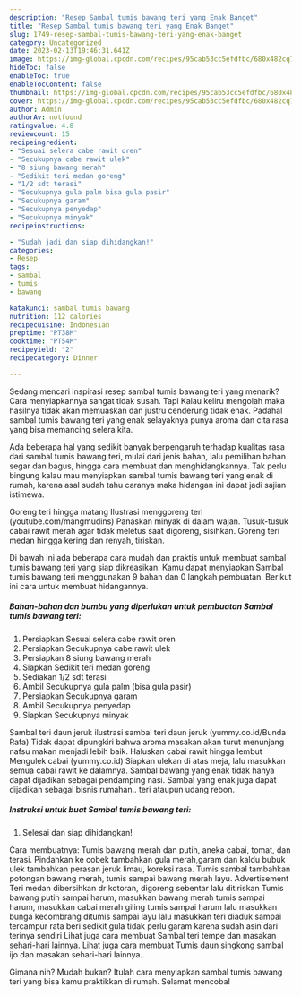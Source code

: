 ```yaml
---
description: "Resep Sambal tumis bawang teri yang Enak Banget"
title: "Resep Sambal tumis bawang teri yang Enak Banget"
slug: 1749-resep-sambal-tumis-bawang-teri-yang-enak-banget
category: Uncategorized
date: 2023-02-13T19:46:31.641Z
image: https://img-global.cpcdn.com/recipes/95cab53cc5efdfbc/680x482cq70/sambal-tumis-bawang-teri-foto-resep-utama.jpg
hideToc: false
enableToc: true
enableTocContent: false
thumbnail: https://img-global.cpcdn.com/recipes/95cab53cc5efdfbc/680x482cq70/sambal-tumis-bawang-teri-foto-resep-utama.jpg
cover: https://img-global.cpcdn.com/recipes/95cab53cc5efdfbc/680x482cq70/sambal-tumis-bawang-teri-foto-resep-utama.jpg
author: Admin
authorAv: notfound
ratingvalue: 4.8
reviewcount: 15
recipeingredient:
- "Sesuai selera cabe rawit oren"
- "Secukupnya cabe rawit ulek"
- "8 siung bawang merah"
- "Sedikit teri medan goreng"
- "1/2 sdt terasi"
- "Secukupnya gula palm bisa gula pasir"
- "Secukupnya garam"
- "Secukupnya penyedap"
- "Secukupnya minyak"
recipeinstructions:

- "Sudah jadi dan siap dihidangkan!"
categories:
- Resep
tags:
- sambal
- tumis
- bawang

katakunci: sambal tumis bawang 
nutrition: 112 calories
recipecuisine: Indonesian
preptime: "PT38M"
cooktime: "PT54M"
recipeyield: "2"
recipecategory: Dinner

---
```



Sedang mencari inspirasi resep sambal tumis bawang teri yang menarik? Cara menyiapkannya sangat tidak susah. Tapi Kalau keliru mengolah maka hasilnya tidak akan memuaskan dan justru cenderung tidak enak. Padahal sambal tumis bawang teri yang enak selayaknya punya aroma dan cita rasa yang bisa memancing selera kita.


Ada beberapa hal yang sedikit banyak berpengaruh terhadap kualitas rasa dari sambal tumis bawang teri, mulai dari jenis bahan, lalu pemilihan bahan segar dan bagus, hingga cara membuat dan menghidangkannya. Tak perlu bingung kalau mau menyiapkan sambal tumis bawang teri yang enak di rumah, karena asal sudah tahu caranya maka hidangan ini dapat jadi sajian istimewa.

Goreng teri hingga matang Ilustrasi menggoreng teri (youtube.com/mangmudins) Panaskan minyak di dalam wajan. Tusuk-tusuk cabai rawit merah agar tidak meletus saat digoreng, sisihkan. Goreng teri medan hingga kering dan renyah, tiriskan.


Di bawah ini ada beberapa cara mudah dan praktis untuk membuat sambal tumis bawang teri yang siap dikreasikan. Kamu dapat menyiapkan Sambal tumis bawang teri menggunakan 9 bahan dan 0 langkah pembuatan. Berikut ini cara untuk membuat hidangannya.

<!--inarticleads1-->

##### Bahan-bahan dan bumbu yang diperlukan untuk pembuatan Sambal tumis bawang teri:

1. Persiapkan Sesuai selera cabe rawit oren
1. Persiapkan Secukupnya cabe rawit ulek
1. Persiapkan 8 siung bawang merah
1. Siapkan Sedikit teri medan goreng
1. Sediakan 1/2 sdt terasi
1. Ambil Secukupnya gula palm (bisa gula pasir)
1. Persiapkan Secukupnya garam
1. Ambil Secukupnya penyedap
1. Siapkan Secukupnya minyak


Sambal teri daun jeruk ilustrasi sambal teri daun jeruk (yummy.co.id/Bunda Rafa) Tidak dapat dipungkiri bahwa aroma masakan akan turut menunjang nafsu makan menjadi lebih baik. Haluskan cabai rawit hingga lembut Mengulek cabai (yummy.co.id) Siapkan ulekan di atas meja, lalu masukkan semua cabai rawit ke dalamnya. Sambal bawang yang enak tidak hanya dapat dijadikan sebagai pendamping nasi. Sambal yang enak juga dapat dijadikan sebagai bisnis rumahan.. teri ataupun udang rebon. 

<!--inarticleads2-->

##### Instruksi untuk buat Sambal tumis bawang teri:


1. Selesai dan siap dihidangkan!

Cara membuatnya: Tumis bawang merah dan putih, aneka cabai, tomat, dan terasi. Pindahkan ke cobek tambahkan gula merah,garam dan kaldu bubuk ulek tambahkan perasan jeruk limau, koreksi rasa. Tumis sambal tambahkan potongan bawang merah, tumis sampai bawang merah layu. Advertisement Teri medan dibersihkan dr kotoran, digoreng sebentar lalu ditiriskan Tumis bawang putih sampai harum, masukkan bawang merah tumis sampai harum, masukkan cabai merah giling tumis sampai harum lalu masukkan bunga kecombrang ditumis sampai layu lalu masukkan teri diaduk sampai tercampur rata beri sedikit gula tidak perlu garam karena sudah asin dari terinya sendiri Lihat juga cara membuat Sambal teri tempe dan masakan sehari-hari lainnya. Lihat juga cara membuat Tumis daun singkong sambal ijo dan masakan sehari-hari lainnya.. 

Gimana nih? Mudah bukan? Itulah cara menyiapkan sambal tumis bawang teri yang bisa kamu praktikkan di rumah. Selamat mencoba!
